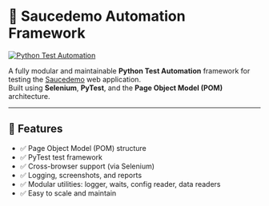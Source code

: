 # 🧪 Saucedemo Automation Framework

[![Python Test Automation](https://github.com/apurba-commits/Saucedemo-automation/actions/workflows/python-tests.yaml/badge.svg?event=workflow_run)](https://github.com/apurba-commits/Saucedemo-automation/actions/workflows/python-tests.yaml)

A fully modular and maintainable **Python Test Automation** framework for testing the [Saucedemo](https://www.saucedemo.com/) web application.  
Built using **Selenium**, **PyTest**, and the **Page Object Model (POM)** architecture.

---

## 🚀 Features

- ✅ Page Object Model (POM) structure
- ✅ PyTest test framework
- ✅ Cross-browser support (via Selenium)
- ✅ Logging, screenshots, and reports
- ✅ Modular utilities: logger, waits, config reader, data readers
- ✅ Easy to scale and maintain

